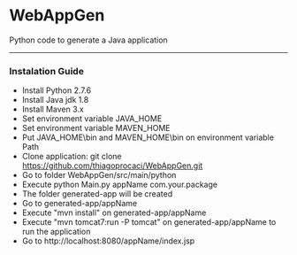 # WebAppGen

Python code to generate a Java application


-----------

### Instalation Guide

* Install Python 2.7.6
* Install Java jdk 1.8
* Install Maven 3.x
* Set environment variable JAVA_HOME
* Set environment variable MAVEN_HOME
* Put JAVA_HOME\bin and MAVEN_HOME\bin on environment variable Path
* Clone application: git clone https://github.com/thiagoprocaci/WebAppGen.git
* Go to folder WebAppGen/src/main/python
* Execute python Main.py appName com.your.package
* The folder generated-app will be created
* Go to generated-app/appName
* Execute "mvn install" on generated-app/appName
* Execute "mvn tomcat7:run -P tomcat" on generated-app/appName to run the application
* Go to http://localhost:8080/appName/index.jsp


